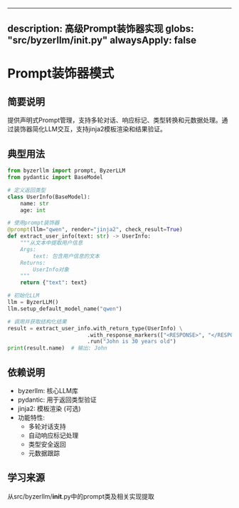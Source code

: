 

---
description: 高级Prompt装饰器实现
globs: "src/byzerllm/__init__.py"
alwaysApply: false
---

# Prompt装饰器模式

## 简要说明
提供声明式Prompt管理，支持多轮对话、响应标记、类型转换和元数据处理。通过装饰器简化LLM交互，支持jinja2模板渲染和结果验证。

## 典型用法
```python
from byzerllm import prompt, ByzerLLM
from pydantic import BaseModel

# 定义返回类型
class UserInfo(BaseModel):
    name: str
    age: int

# 使用prompt装饰器
@prompt(llm="qwen", render="jinja2", check_result=True)
def extract_user_info(text: str) -> UserInfo:
    """从文本中提取用户信息
    Args:
        text: 包含用户信息的文本
    Returns:
        UserInfo对象
    """
    return {"text": text}

# 初始化LLM
llm = ByzerLLM()
llm.setup_default_model_name("qwen")

# 调用并获取结构化结果
result = extract_user_info.with_return_type(UserInfo) \
                         .with_response_markers(["<RESPONSE>", "</RESPONSE>"]) \
                         .run("John is 30 years old")
print(result.name)  # 输出: John
```

## 依赖说明
- byzerllm: 核心LLM库
- pydantic: 用于返回类型验证
- jinja2: 模板渲染 (可选)
- 功能特性:
  - 多轮对话支持
  - 自动响应标记处理
  - 类型安全返回
  - 元数据跟踪

## 学习来源
从src/byzerllm/__init__.py中的prompt类及相关实现提取

